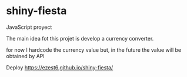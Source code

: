 # shiny-fiesta
JavaScript proyect

The main idea fot this projet is develop a currency converter.

for now I hardcode the currency value but, in the future the value will be obtained by API

Deploy https://ezest6.github.io/shiny-fiesta/
